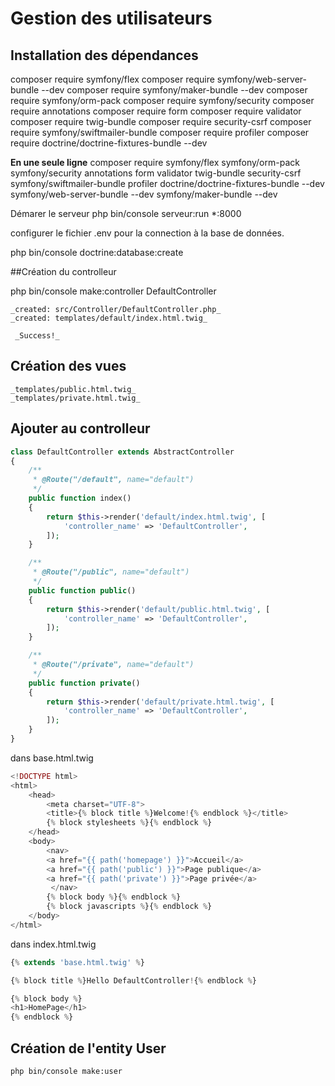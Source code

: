 # Gestion des utilisateurs

## Installation des dépendances

composer require symfony/flex
composer require symfony/web-server-bundle --dev
composer require symfony/maker-bundle --dev
composer require symfony/orm-pack
composer require symfony/security
composer require annotations
composer require form
composer require validator
composer require twig-bundle
composer require security-csrf
composer require symfony/swiftmailer-bundle
composer require profiler
composer require doctrine/doctrine-fixtures-bundle --dev 

**En une seule ligne**
composer require symfony/flex symfony/orm-pack symfony/security 
annotations form validator twig-bundle security-csrf symfony/swiftmailer-bundle profiler doctrine/doctrine-fixtures-bundle --dev symfony/web-server-bundle --dev symfony/maker-bundle --dev 

Démarer le serveur 
php bin/console serveur:run *:8000

configurer le fichier .env pour la connection à la base de données.

php bin/console doctrine:database:create

##Création du controlleur

php bin/console make:controller DefaultController

    _created: src/Controller/DefaultController.php_
    _created: templates/default/index.html.twig_

     _Success!_

## Création des vues

    _templates/public.html.twig_
    _templates/private.html.twig_

## Ajouter au controlleur

```php
class DefaultController extends AbstractController
{
    /**
     * @Route("/default", name="default")
     */
    public function index()
    {
        return $this->render('default/index.html.twig', [
            'controller_name' => 'DefaultController',
        ]);
    }

    /**
     * @Route("/public", name="default")
     */
    public function public()
    {
        return $this->render('default/public.html.twig', [
            'controller_name' => 'DefaultController',
        ]);
    }

    /**
     * @Route("/private", name="default")
     */
    public function private()
    {
        return $this->render('default/private.html.twig', [
            'controller_name' => 'DefaultController',
        ]);
    }
}
```
dans base.html.twig

```php
<!DOCTYPE html>
<html>
    <head>
        <meta charset="UTF-8">
        <title>{% block title %}Welcome!{% endblock %}</title>
        {% block stylesheets %}{% endblock %}
    </head>
    <body>
        <nav> 
        <a href="{{ path('homepage') }}">Accueil</a>
        <a href="{{ path('public') }}">Page publique</a>
        <a href="{{ path('private') }}">Page privée</a>
         </nav>
        {% block body %}{% endblock %}
        {% block javascripts %}{% endblock %}
    </body>
</html>
```
dans index.html.twig 

```php
{% extends 'base.html.twig' %}

{% block title %}Hello DefaultController!{% endblock %}

{% block body %}
<h1>HomePage</h1>
{% endblock %}

```

## Création de l'entity User

```bash
php bin/console make:user

```